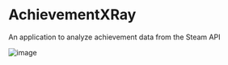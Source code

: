 # AchievementXRay
An application to analyze achievement data from the Steam API

![image](https://github.com/conorm181/AchievementXRay/assets/60738319/9441e1a1-6128-4c6d-b17d-1e35beddc7c6)

